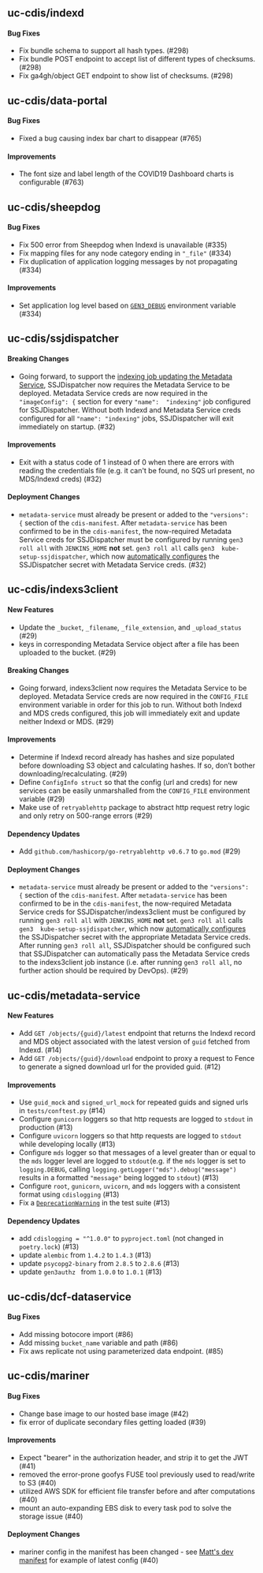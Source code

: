 # 

## uc-cdis/indexd

#### Bug Fixes
  - Fix bundle schema to support all hash types. (#298)
  - Fix bundle POST endpoint to accept list of different types of checksums. 
    (#298)
  - Fix ga4gh/object GET endpoint to show list of checksums. (#298)

## uc-cdis/data-portal

#### Bug Fixes
  - Fixed a bug causing index bar chart to disappear (#765)

#### Improvements
  - The font size and label length of the COVID19 Dashboard charts is 
    configurable (#763)

## uc-cdis/sheepdog

#### Bug Fixes
  - Fix 500 error from Sheepdog when Indexd is unavailable (#335)
  - Fix mapping files for any node category ending in `"_file"` (#334)
  - Fix duplication of application logging messages by not propagating (#334)

#### Improvements
  - Set application log level based on 
    [`GEN3_DEBUG`](https://github.com/uc-cdis/cloud-automation/blob/a49af964e3b440883c3294f6138295d81855fc86/kube/services/sheepdog/sheepdog-deploy.yaml#L120)
    environment variable (#334)

## uc-cdis/ssjdispatcher

#### Breaking Changes
  - Going forward, to support the [indexing job updating the Metadata 
    Service](https://github.com/uc-cdis/indexs3client/pull/29), SSJDispatcher 
    now requires the Metadata Service to be deployed. Metadata Service creds 
    are now required in the `"imageConfig": {` section for every `"name": 
    "indexing"` job configured for SSJDispatcher. Without both Indexd and 
    Metadata Service creds configured for all `"name": "indexing"` jobs, 
    SSJDispatcher will exit immediately on startup. (#32)

#### Improvements
  - Exit with a status code of 1 instead of 0 when there are errors with 
    reading the credentials file (e.g. it can't be found, no SQS url present, 
    no MDS/Indexd creds) (#32)

#### Deployment Changes
  - `metadata-service` must already be present or added to the `"versions": {` 
    section of the `cdis-manifest`. After `metadata-service` has been confirmed 
    to be in the `cdis-manifest`, the now-required Metadata Service creds for 
    SSJDispatcher must be configured by running `gen3 roll all` with 
    `JENKINS_HOME` **not** set. `gen3 roll all` calls `gen3 
    kube-setup-ssjdispatcher`, which now [automatically 
    configures](https://github.com/uc-cdis/cloud-automation/pull/1428) the 
    SSJDispatcher secret with Metadata Service creds. (#32)

## uc-cdis/indexs3client

#### New Features
  - Update the `_bucket`, `_filename`, `_file_extension`, and `_upload_status` 
    (#29)
  - keys in corresponding Metadata Service object after a file has been 
    uploaded to the bucket. (#29)

#### Breaking Changes
  - Going forward, indexs3client now requires the Metadata Service to be 
    deployed. Metadata Service creds are now required in the `CONFIG_FILE` 
    environment variable in order for this job to run. Without both Indexd and 
    MDS creds configured, this job will immediately exit and update neither 
    Indexd or MDS. (#29)

#### Improvements
  - Determine if Indexd record already has hashes and size populated before 
    downloading S3 object and calculating hashes. If so, don’t bother 
    downloading/recalculating. (#29)
  - Define `ConfigInfo struct` so that the config (url and creds) for new 
    services can be easily unmarshalled from the `CONFIG_FILE` environment 
    variable (#29)
  - Make use of `retryablehttp` package to abstract http request retry logic 
    and only retry on 500-range errors (#29)

#### Dependency Updates
  - Add `github.com/hashicorp/go-retryablehttp v0.6.7` to `go.mod` (#29)

#### Deployment Changes
  - `metadata-service` must already be present or added to the `"versions": {` 
    section of the `cdis-manifest`. After `metadata-service` has been confirmed 
    to be in the `cdis-manifest`, the now-required Metadata Service creds for 
    SSJDispatcher/indexs3client must be configured by running `gen3 roll all` 
    with `JENKINS_HOME` **not** set. `gen3 roll all` calls `gen3 
    kube-setup-ssjdispatcher`, which now [automatically 
    configures](https://github.com/uc-cdis/cloud-automation/pull/1428) the 
    SSJDispatcher secret with the appropriate Metadata Service creds. After 
    running `gen3 roll all`, SSJDispatcher should be configured such that 
    SSJDispatcher can automatically pass the Metadata Service creds to the 
    indexs3client job instance (i.e. after running `gen3 roll all`, no further 
    action should be required by DevOps). (#29)

## uc-cdis/metadata-service

#### New Features
  - Add `GET /objects/{guid}/latest` endpoint that returns the Indexd record 
    and MDS object associated with the latest version of `guid` fetched from 
    Indexd. (#14)
  - Add `GET /objects/{guid}/download` endpoint to proxy a request to Fence to 
    generate a signed download url for the provided guid. (#12)

#### Improvements
  - Use `guid_mock` and `signed_url_mock` for repeated guids and signed urls in 
    `tests/conftest.py` (#14)
  - Configure `gunicorn` loggers so that http requests are logged to `stdout` 
    in production (#13)
  - Configure `uvicorn` loggers so that http requests are logged to `stdout` 
    while developing locally (#13)
  - Configure `mds` logger so that messages of a level greater than or equal to 
    the `mds` logger level are logged to `stdout`(e.g. if the `mds` logger is 
    set to `logging.DEBUG`, calling `logging.getLogger("mds").debug("message")` 
    results in a formatted `"message"` being logged to `stdout`) (#13)
  - Configure `root`, `gunicorn`, `uvicorn`, and `mds` loggers with a 
    consistent format using `cdislogging` (#13)
  - Fix a 
    [`DeprecationWarning`](https://github.com/uc-cdis/metadata-service/runs/1255470886)
    in the test suite (#13)

#### Dependency Updates
  - add `cdislogging = "^1.0.0"` to `pyproject.toml` (not changed in 
    `poetry.lock`) (#13)
  - update `alembic` from `1.4.2` to `1.4.3` (#13)
  - update `psycopg2-binary` from `2.8.5` to `2.8.6` (#13)
  - update `gen3authz ` from `1.0.0` to `1.0.1` (#13)

## uc-cdis/dcf-dataservice

#### Bug Fixes
  - Add missing botocore import (#86)
  - Add missing `bucket_name` variable and path (#86)
  - Fix aws replicate not using parameterized data endpoint. (#85)

## uc-cdis/mariner

#### Bug Fixes
  - Change base image to our hosted base image (#42)
  - fix error of duplicate secondary files getting loaded (#39)

#### Improvements
  - Expect "bearer" in the authorization header, and strip it to get the JWT 
    (#41)
  - removed the error-prone goofys FUSE tool previously used to read/write to 
    S3 (#40)
  - utilized AWS SDK for efficient file transfer before and after computations 
    (#40)
  - mount an auto-expanding EBS disk to every task pod to solve the storage 
    issue (#40)

#### Deployment Changes
  - mariner config in the manifest has been changed - see [Matt's dev 
    manifest](https://github.com/uc-cdis/gitops-dev/blob/e79fe85f475818379859c4314b057247557dce17/mattgarvin1.planx-pla.net/manifest.json#L183-L285)
    for example of latest config (#40)

